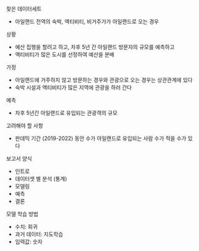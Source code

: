 <!-- This file need to be converted to word -->

찾은 데이터세트

- 아일랜드 전역의 숙박, 액티비티, 비거주가가 아일랜드로 오는 경우

상황

- 예산 집행을 할려고 하고, 차후 5년 간 아일랜드 방문자의 규모를 예측하고
- 액티비티가 많은 도시를 선정하여 예산을 분배

가정

- 아일랜드에 거주하지 않고 방문하는 경우와 관광으로 오는 경우는 상관관계에 있다
- 숙박 시설과 액티비티가 많은 지역에 관광을 하러 간다

예측

- 차후 5년간 아일랜드로 유입되는 관광객의 규모

고려해야 할 사항

- 판데믹 기간 (2019-2022) 동안 수가 아일랜드로 유입되는 사람 수가 적을 수가 있다

보고서 양식

- 인트로
- 데이터셋 별 분석 (통계)
- 모델링
- 예측
- 결론

모델 학습 방법

- 수치: 회귀
- 과거 데이터: 지도학습
- 입력값: 숫자
